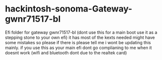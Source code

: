# hackintosh-sonoma-Gateway-gwnr71517-bl
Efi folder for gateway gwnr71517-bl (dont use this for a main boot use it as a stepping stone to your own efi) it has most of the kexts needed might have some mistakes so please if there is please tell me i wont be updating this mainly. if you use this as your main efi dont go complianing to me when it doesnt work (wifi and bluetooth dont due to the realtek card)
